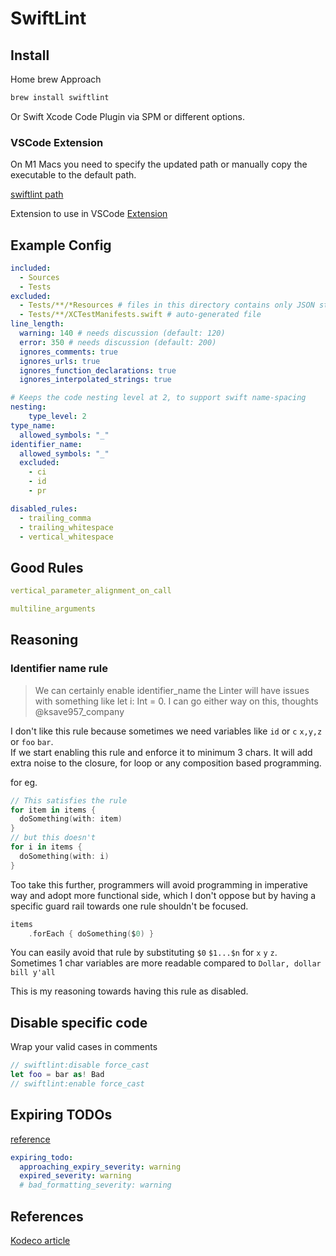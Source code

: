 # SwiftLint


## Install

Home brew Approach
```sh
brew install swiftlint
```

Or Swift Xcode Code Plugin via SPM or different options.


### VSCode Extension

On M1 Macs you need to specify the updated path or manually copy the executable to the default path.

[swiftlint path](https://thisdevbrain.com/how-to-fix-the-swiftlint-not-installed-warning-on-m1-macs/)

Extension to use in VSCode
[Extension](https://marketplace.visualstudio.com/items?itemName=vknabel.vscode-swiftlint)



## Example Config

```yml
included:
  - Sources
  - Tests
excluded:
  - Tests/**/*Resources # files in this directory contains only JSON strings.
  - Tests/**/XCTestManifests.swift # auto-generated file
line_length:
  warning: 140 # needs discussion (default: 120)
  error: 350 # needs discussion (default: 200)
  ignores_comments: true
  ignores_urls: true
  ignores_function_declarations: true
  ignores_interpolated_strings: true

# Keeps the code nesting level at 2, to support swift name-spacing 
nesting:
    type_level: 2
type_name:
  allowed_symbols: "_"
identifier_name:
  allowed_symbols: "_"
  excluded:
    - ci
    - id
    - pr

disabled_rules:
  - trailing_comma
  - trailing_whitespace
  - vertical_whitespace
```

## Good Rules


```yaml
vertical_parameter_alignment_on_call

multiline_arguments

```



## Reasoning

### Identifier name rule 

> We can certainly enable identifier_name the Linter will have issues with something like let i: Int = 0. I can go either way on this, thoughts @ksave957_company

I don't like this rule because sometimes we need variables like `id` or `c` `x,y,z` or `foo` `bar`.  
If we start enabling this rule and enforce it to minimum 3 chars. It will add extra noise to the closure, for loop or any composition based programming.

for eg.

```swift
// This satisfies the rule
for item in items { 
  doSomething(with: item)
}
// but this doesn't 
for i in items {
  doSomething(with: i)
}
```

Too take this further, programmers will avoid programming in imperative way and adopt more functional side, which I don't oppose but by having a specific guard rail towards one rule shouldn't be focused.

```swift
items
    .forEach { doSomething($0) }
```

You can easily avoid that rule by substituting `$0` `$1...$n` for `x` `y` `z`. Sometimes 1 char variables are more readable compared to `Dollar, dollar bill y'all`

This is my reasoning towards having this rule as disabled.

## Disable specific code

Wrap your valid cases in comments

```swift
// swiftlint:disable force_cast
let foo = bar as! Bad
// swiftlint:enable force_cast
```


## Expiring TODOs

[reference](https://realm.github.io/SwiftLint/expiring_todo.html)

```yml
expiring_todo:
  approaching_expiry_severity: warning
  expired_severity: warning
  # bad_formatting_severity: warning
```

## References

[Kodeco article](https://www.kodeco.com/38422105-swiftlint-in-depth)
